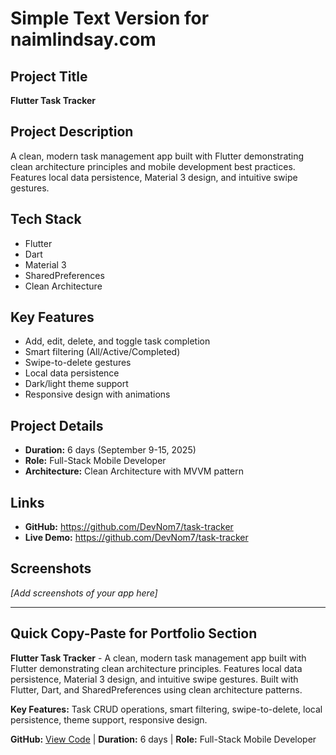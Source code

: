 # Simple Text Version for naimlindsay.com

## Project Title
**Flutter Task Tracker**

## Project Description
A clean, modern task management app built with Flutter demonstrating clean architecture principles and mobile development best practices. Features local data persistence, Material 3 design, and intuitive swipe gestures.

## Tech Stack
- Flutter
- Dart
- Material 3
- SharedPreferences
- Clean Architecture

## Key Features
- Add, edit, delete, and toggle task completion
- Smart filtering (All/Active/Completed)
- Swipe-to-delete gestures
- Local data persistence
- Dark/light theme support
- Responsive design with animations

## Project Details
- **Duration:** 6 days (September 9-15, 2025)
- **Role:** Full-Stack Mobile Developer
- **Architecture:** Clean Architecture with MVVM pattern

## Links
- **GitHub:** https://github.com/DevNom7/task-tracker
- **Live Demo:** https://github.com/DevNom7/task-tracker

## Screenshots
*[Add screenshots of your app here]*

---

## Quick Copy-Paste for Portfolio Section

**Flutter Task Tracker** - A clean, modern task management app built with Flutter demonstrating clean architecture principles. Features local data persistence, Material 3 design, and intuitive swipe gestures. Built with Flutter, Dart, and SharedPreferences using clean architecture patterns.

**Key Features:** Task CRUD operations, smart filtering, swipe-to-delete, local persistence, theme support, responsive design.

**GitHub:** [View Code](https://github.com/DevNom7/task-tracker) | **Duration:** 6 days | **Role:** Full-Stack Mobile Developer
